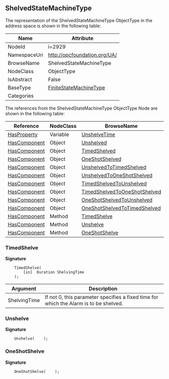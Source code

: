 <!-- objecttype -->
## ShelvedStateMachineType
  
<!-- end of text -->
The representation of the ShelvedStateMachineType ObjectType in the address space is shown in the following table:  

|Name|Attribute|
|---|---|
|NodeId|i=2929|
|NamespaceUri|http://opcfoundation.org/UA/|
|BrowseName|ShelvedStateMachineType|
|NodeClass|ObjectType|
|IsAbstract|False|
|BaseType|[FiniteStateMachineType](../../ObjectTypes/FiniteStateMachineType/readme.md)|
|Categories||

The references from the ShelvedStateMachineType ObjectType Node are shown in the following table:  

|Reference|NodeClass|BrowseName|DataType|TypeDefinition|ModellingRule|
|---|---|---|---|---|---|
|[HasProperty](../../ReferenceTypes/HasProperty/readme.md)|Variable|[UnshelveTime](#UnshelveTime)|[Duration](../../DataTypes/Duration/readme.md)|[PropertyType](../../VariableTypes/PropertyType/readme.md)|[Mandatory](../../Objects/Mandatory/readme.md)|
|[HasComponent](../../ReferenceTypes/HasComponent/readme.md)|Object|[Unshelved](#Unshelved)||[StateType](../../ObjectTypes/StateType/readme.md)||
|[HasComponent](../../ReferenceTypes/HasComponent/readme.md)|Object|[TimedShelved](#TimedShelved)||[StateType](../../ObjectTypes/StateType/readme.md)||
|[HasComponent](../../ReferenceTypes/HasComponent/readme.md)|Object|[OneShotShelved](#OneShotShelved)||[StateType](../../ObjectTypes/StateType/readme.md)||
|[HasComponent](../../ReferenceTypes/HasComponent/readme.md)|Object|[UnshelvedToTimedShelved](#UnshelvedToTimedShelved)||[TransitionType](../../ObjectTypes/TransitionType/readme.md)||
|[HasComponent](../../ReferenceTypes/HasComponent/readme.md)|Object|[UnshelvedToOneShotShelved](#UnshelvedToOneShotShelved)||[TransitionType](../../ObjectTypes/TransitionType/readme.md)||
|[HasComponent](../../ReferenceTypes/HasComponent/readme.md)|Object|[TimedShelvedToUnshelved](#TimedShelvedToUnshelved)||[TransitionType](../../ObjectTypes/TransitionType/readme.md)||
|[HasComponent](../../ReferenceTypes/HasComponent/readme.md)|Object|[TimedShelvedToOneShotShelved](#TimedShelvedToOneShotShelved)||[TransitionType](../../ObjectTypes/TransitionType/readme.md)||
|[HasComponent](../../ReferenceTypes/HasComponent/readme.md)|Object|[OneShotShelvedToUnshelved](#OneShotShelvedToUnshelved)||[TransitionType](../../ObjectTypes/TransitionType/readme.md)||
|[HasComponent](../../ReferenceTypes/HasComponent/readme.md)|Object|[OneShotShelvedToTimedShelved](#OneShotShelvedToTimedShelved)||[TransitionType](../../ObjectTypes/TransitionType/readme.md)||
|[HasComponent](../../ReferenceTypes/HasComponent/readme.md)|Method|[TimedShelve](#TimedShelve)|||[Mandatory](../../Objects/Mandatory/readme.md)|
|[HasComponent](../../ReferenceTypes/HasComponent/readme.md)|Method|[Unshelve](#Unshelve)|||[Mandatory](../../Objects/Mandatory/readme.md)|
|[HasComponent](../../ReferenceTypes/HasComponent/readme.md)|Method|[OneShotShelve](#OneShotShelve)|||[Mandatory](../../Objects/Mandatory/readme.md)|

### <a name="TimedShelve"></a>TimedShelve
  
**Signature**
```
    TimedShelve(
        [in]  Duration ShelvingTime
    );
```

|Argument|Description|
|---|---|
|ShelvingTime|If not 0, this parameter specifies a fixed time for which the Alarm is to be shelved.|

### <a name="Unshelve"></a>Unshelve
  
**Signature**
```
    Unshelve(    );
```
### <a name="OneShotShelve"></a>OneShotShelve
  
**Signature**
```
    OneShotShelve(    );
```

